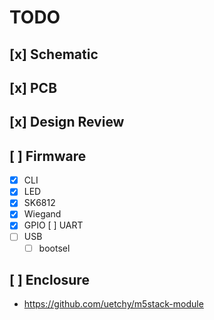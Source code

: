 # TODO

## [x] Schematic
## [x] PCB
## [x] Design Review

## [ ] Firmware
   - [x] CLI
   - [x] LED
   - [x] SK6812
   - [x] Wiegand 
   - [x] GPIO
     [ ] UART
   - [ ] USB
      - [ ] bootsel

## [ ] Enclosure
   - https://github.com/uetchy/m5stack-module